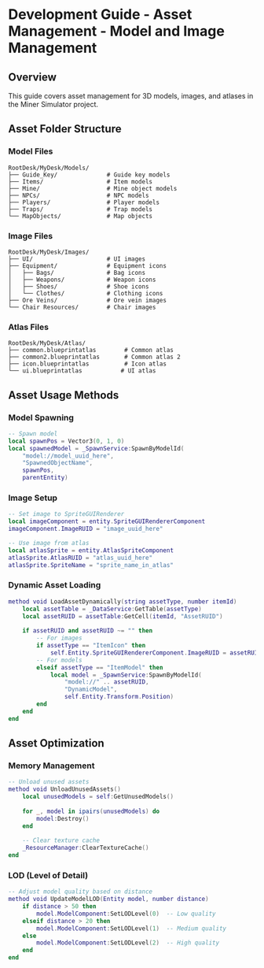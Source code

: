 # Development Guide - Asset Management - Model and Image Management

## Overview
This guide covers asset management for 3D models, images, and atlases in the Miner Simulator project.

## Asset Folder Structure

### Model Files
```
RootDesk/MyDesk/Models/
├── Guide_Key/              # Guide key models
├── Items/                  # Item models
├── Mine/                   # Mine object models
├── NPCs/                   # NPC models
├── Players/                # Player models
├── Traps/                  # Trap models
└── MapObjects/             # Map objects
```

### Image Files
```
RootDesk/MyDesk/Images/
├── UI/                     # UI images
├── Equipment/              # Equipment icons
│   ├── Bags/               # Bag icons
│   ├── Weapons/            # Weapon icons  
│   ├── Shoes/              # Shoe icons
│   └── Clothes/            # Clothing icons
├── Ore Veins/              # Ore vein images
└── Chair Resources/        # Chair images
```

### Atlas Files
```
RootDesk/MyDesk/Atlas/
├── common.blueprintatlas        # Common atlas
├── common2.blueprintatlas       # Common atlas 2
├── icon.blueprintatlas          # Icon atlas
└── ui.blueprintatlas           # UI atlas
```

## Asset Usage Methods

### Model Spawning
```lua
-- Spawn model
local spawnPos = Vector3(0, 1, 0)
local spawnedModel = _SpawnService:SpawnByModelId(
    "model://model_uuid_here", 
    "SpawnedObjectName", 
    spawnPos, 
    parentEntity)
```

### Image Setup
```lua
-- Set image to SpriteGUIRenderer
local imageComponent = entity.SpriteGUIRendererComponent
imageComponent.ImageRUID = "image_uuid_here"

-- Use image from atlas
local atlasSprite = entity.AtlasSpriteComponent
atlasSprite.AtlasRUID = "atlas_uuid_here"
atlasSprite.SpriteName = "sprite_name_in_atlas"
```

### Dynamic Asset Loading
```lua
method void LoadAssetDynamically(string assetType, number itemId)
    local assetTable = _DataService:GetTable(assetType)
    local assetRUID = assetTable:GetCell(itemId, "AssetRUID")
    
    if assetRUID and assetRUID ~= "" then
        -- For images
        if assetType == "ItemIcon" then
            self.Entity.SpriteGUIRendererComponent.ImageRUID = assetRUID
        -- For models  
        elseif assetType == "ItemModel" then
            local model = _SpawnService:SpawnByModelId(
                "model://" .. assetRUID, 
                "DynamicModel", 
                self.Entity.Transform.Position)
        end
    end
end
```

## Asset Optimization

### Memory Management
```lua
-- Unload unused assets
method void UnloadUnusedAssets()
    local unusedModels = self:GetUnusedModels()
    
    for _, model in ipairs(unusedModels) do
        model:Destroy()
    end
    
    -- Clear texture cache
    _ResourceManager:ClearTextureCache()
end
```

### LOD (Level of Detail)
```lua
-- Adjust model quality based on distance
method void UpdateModelLOD(Entity model, number distance)
    if distance > 50 then
        model.ModelComponent:SetLODLevel(0)  -- Low quality
    elseif distance > 20 then
        model.ModelComponent:SetLODLevel(1)  -- Medium quality  
    else
        model.ModelComponent:SetLODLevel(2)  -- High quality
    end
end
```

